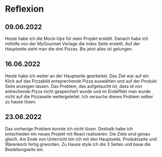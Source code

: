 # Reflexion

## 09.06.2022

Heute habe ich die Mock-Ups für mein Projekt erstellt. Danach habe ich mithilfe von der MyGourmet Vorlage die Index Seite erstellt. Auf der Hauptseite sieht man die drei Pizzas. Bis jetzt alles ist gelungen.

## 16.06.2022

Heute habe ich weiter an der Hauptseite gearbeitet. Das Ziel war auf ein Klick auf das Pizzabild entsprechende Pizza auswählen und auf der Produkt Seite anzeigen lassen. Das Problem, das aufgetaucht ist, dass id von entrechende Pizza nicht gespeichert wurde und im Endeffekt man wurde nicht auf die Pizzaseite weitergeleitet. Ich versuche dieses Problem selber zu hause lösen.

## 23.06.2022

Das vorherige Problem konnte ich nicht lösen. Deshalb habe ich entschieden ein neues Projekt mit React realisieren. Die Ziele sind genau gleich. Am Ende von Unterricht bin ich mit den Hauptseite, Produktseite und Warenkorb fertig grworden. Zu Hause style ich die 3 Seiten und baue die Bestellungseite ein.

